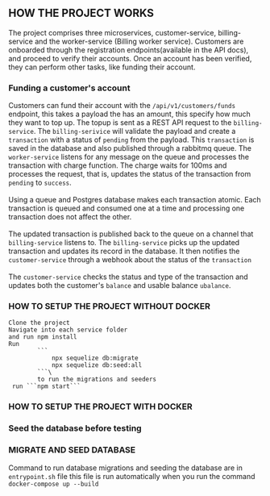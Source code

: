 ## HOW THE PROJECT WORKS
   The project comprises three microservices, customer-service, billing-service and the worker-service (Billing worker service).
   Customers are onboarded through the registration endpoints(available in the API docs), and proceed to verify their accounts.
   Once an account has been verified, they can perform other tasks, like funding their account.

   ### Funding a customer's account
   Customers can fund their account with the ```/api/v1/customers/funds``` endpoint, this takes a payload the has an amount, this specify how much
   they want to top up.
   The topup is sent as a REST API request to the ```billing-service```.
   The ```billing-serivice``` will validate the payload and create a ```transaction``` with a status of ```pending``` from the payload.
   This ```transaction``` is saved in the database and also published through a rabbitmq queue.
    The ```worker-service``` listens for any message on the queue and processes the transaction with charge function.
    The charge waits for 100ms and processes the request, that is, updates the status of the transaction from ```pending```
    to ```success```.\
    \
    Using a queue and Postgres database makes each transaction atomic.
    Each transaction is queued and consumed one at a time
    and processing one transaction does not affect the other.\
    \
    The updated transaction is published back to the queue on a channel that ```billing-service``` listens to.
    The ```billing-service``` picks up the updated transaction and updates its record in the database.
    It then notifies the ```customer-service``` through a webhook about the status of the ```transaction```\
    \
    The ```customer-service``` checks the status and type of the transaction and updates both the customer's ```balance``` and usable balance ```ubalance```.
### HOW TO SETUP THE PROJECT WITHOUT DOCKER
    Clone the project
    Navigate into each service folder
    and run npm install
    Run
            ```
                npx sequelize db:migrate
                npx sequelize db:seed:all
            ```\
            to run the migrations and seeders
     run ```npm start```
### HOW TO SETUP THE PROJECT WITH DOCKER
### Seed the database before testing

### MIGRATE AND SEED DATABASE
Command to run database migrations and seeding the database are in ```entrypoint.sh``` file
this file is run automatically when you run the command ```docker-compose up --build```
